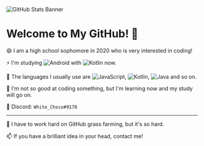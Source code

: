 ![GitHub Stats Banner](https://github-readme-stats.vercel.app/api?username=WhiteKr&show_icons=true&title_color=FAEA88&icon_color=A9FF3F&text_color=CCC&bg_color=323232)

# Welcome to My GitHub! 🌱
😄 I am a high school sophomore in 2020 who is very interested in coding!

⚡ I'm studying ![Android](https://img.shields.io/badge/-Android-00c717?style=for-the-badge&logo=android&logoColor=fff) with ![Kotlin](https://img.shields.io/badge/-Kotlin-0095d5?style=for-the-badge&logo=kotlin&logoColor=fff) now.

🤔 The languages I usually use are ![JavaScript](https://img.shields.io/badge/-Javascript-f5c800?style=for-the-badge&logo=javascript&logoColor=fff), ![Kotlin](https://img.shields.io/badge/-Kotlin-0095d5?style=for-the-badge&logo=kotlin&logoColor=fff), ![Java](https://img.shields.io/badge/-Java-fc7b03?style=for-the-badge&logo=java&logoColor=fff) and so on.

👯 I'm not so good at coding something, but I'm learning now and my study will go on.

🔗 Discord: `White_Choco#9170`

-----

💬 I have to work hard on GitHub grass farming, but it's so hard.

📫 If you have a brilliant idea in your head, contact me!
